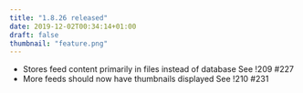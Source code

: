 ```yaml
---
title: "1.8.26 released"
date: 2019-12-02T00:34:14+01:00
draft: false
thumbnail: "feature.png"
---
```


*   Stores feed content primarily in files instead of database
    See !209 #227
*   More feeds should now have thumbnails displayed
    See !210 #231

